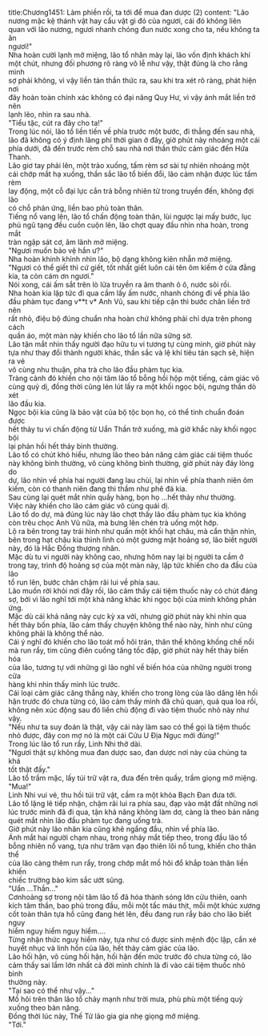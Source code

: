 title:Chương1451: Làm phiền rồi, ta tới để mua đan dược (2)
content:
"Lão nương mặc kệ thánh vật hay cẩu vật gì đó của ngươi, cái đó không liên<br>quan với lão nương, ngươi nhanh chóng đun nước xong cho ta, nếu không ta ăn<br>ngươi!"<br>Nha hoàn cười lạnh mở miệng, lão tổ nhăn mày lại, lão vốn định khách khí<br>một chút, nhưng đối phương rõ ràng vô lễ như vậy, thật đúng là cho rằng mình<br>sợ phải không, vì vậy liền tản thần thức ra, sau khi tra xét rõ ràng, phát hiện nơi<br>đây hoàn toàn chính xác không có đại năng Quy Hư, vì vậy ánh mắt liền trở nên<br>lạnh lẽo, nhìn ra sau nhà.<br>"Tiểu tặc, cút ra đây cho ta!"<br>Trong lúc nói, lão tổ liền tiến về phía trước một bước, đi thẳng đến sau nhà,<br>lão đã không có ý định lãng phí thời gian ở đây, giờ phút này nhoáng một cái<br>phía dưới, đã đến trước rèm chỗ sau nhà nơi thần thức cảm giác đến Hứa Thanh.<br>Lão giơ tay phải lên, một trảo xuống, tấm rèm sơ sài tự nhiên nhoáng một<br>cái chớp mắt hạ xuống, thần sắc lão tổ biến đổi, lão cảm nhận được lúc tấm rèm<br>lay động, một cỗ đại lực cắn trả bỗng nhiên từ trong truyền đến, không đợi lão<br>có chỗ phản ứng, liền bao phủ toàn thân.<br>Tiếng nổ vang lên, lão tổ chấn động toàn thân, lùi ngược lại mấy bước, lục<br>phủ ngũ tạng đều cuồn cuộn lên, lão chợt quay đầu nhìn nha hoàn, trong mắt<br>tràn ngập sát cơ, âm lãnh mở miệng.<br>"Ngươi muốn bảo vệ hắn ư?"<br>Nha hoàn khinh khỉnh nhìn lão, bộ dạng không kiên nhẫn mở miệng.<br>"Ngươi có thể giết thì cứ giết, tốt nhất giết luôn cái tên ôm kiếm ở cửa đằng<br>kia, ta còn cám ơn ngươi."<br>Nói xong, cái ấm sắt trên lò lửa truyền ra âm thanh ô ô, nước sôi rồi.<br>Nha hoàn kia lập tức đi qua cầm lấy ấm nước, nhanh chóng đi về phía lão<br>đầu phàm tục đang v**t v* Anh Vũ, sau khi tiếp cận thì bước chân liền trở nên<br>rất nhỏ, điệu bộ đúng chuẩn nha hoàn chứ không phải chỉ dựa trên phong cách<br>quần áo, một màn này khiến cho lão tổ lần nữa sững sờ.<br>Lão tận mắt nhìn thấy người đạo hữu tu vi tương tự cùng mình, giờ phút này<br>tựa như thay đổi thành người khác, thần sắc và lệ khí tiêu tán sạch sẽ, hiện ra vẻ<br>vô cùng nhu thuận, pha trà cho lão đầu phàm tục kia.<br>Tràng cảnh đó khiến cho nội tâm lão tổ bỗng hồi hộp một tiếng, cảm giác vô<br>cùng quỷ dị, đồng thời cũng lén lút lấy ra một khối ngọc bội, ngưng thần dò xét<br>lão đầu kia.<br>Ngọc bội kia cũng là bảo vật của bộ tộc bọn họ, có thể tinh chuẩn đoán được<br>hết thảy tu vi chấn động từ Uẩn Thần trở xuống, mà giờ khắc này khối ngọc bội<br>lại phản hồi hết thảy bình thường.<br>Lão tổ có chút khó hiểu, nhưng lão theo bản năng cảm giác cái tiệm thuốc<br>này không bình thường, vô cùng không bình thường, giờ phút này đáy lòng do<br>dự, lão nhìn về phía hai người đang lau chùi, lại nhìn về phía thanh niên ôm<br>kiếm, còn có thanh niên đang thì thầm như phê đá kia.<br>Sau cùng lại quét mắt nhìn quầy hàng, bọn họ …hết thảy như thường.<br>Việc này khiến cho lão cảm giác vô cùng quái dị.<br>Lão tổ do dự, mà đúng lúc này lão chợt thấy lão đầu phàm tục kia không<br>còn trêu chọc Anh Vũ nữa, mà bưng lên chén trà uống một hớp.<br>Lộ ra bên trong tay trái hình như quấn một khối hạt châu, mà cẩn thận nhìn,<br>bên trong hạt châu kia thình lình có một gương mặt hoảng sợ, lão biết người<br>này, đó là Hắc Đồng thượng nhân.<br>Mặc dù tu vi người này không cao, nhưng hôm nay lại bị người ta cầm ở<br>trong tay, trình độ hoảng sợ của một màn này, lập tức khiến cho da đầu của lão<br>tổ run lên, bước chân chậm rãi lui về phía sau.<br>Lão muốn rời khỏi nơi đây rồi, lão cảm thấy cái tiệm thuốc này có chút đáng<br>sợ, bởi vì lão nghĩ tới một khả năng khác khi ngọc bội của mình không phản<br>ứng.<br>Mặc dù cái khả năng này cực kỳ xa vời, nhưng giờ phút này khi nhìn qua<br>hết thảy bốn phía, lão cảm thấy chuyện không thể nào này, hình như cũng<br>không phải là không thể nào.<br>Cái ý nghĩ đó khiến cho lão toát mồ hôi trán, thân thể không khống chế nổi<br>mà run rẩy, tim cũng điên cuồng tăng tốc đập, giờ phút này hết thảy biến hóa<br>của lão, tương tự với những gì lão nghĩ về biến hóa của những người trong cửa<br>hàng khi nhìn thấy mình lúc trước.<br>Cái loại cảm giác căng thẳng này, khiến cho trong lòng của lão dâng lên hối<br>hận trước đó chưa từng có, lão cảm thấy mình đã chủ quan, quá qua loa rồi,<br>không nên xúc động sau đó liền chủ động đi vào tiệm thuốc nhỏ này như vậy.<br>"Nếu như ta suy đoán là thật, vậy cái này làm sao có thể gọi là tiệm thuốc<br>nhỏ được, đây con mợ nó là một cái Cửu U Địa Ngục mới đúng!"<br>Trong lúc lão tổ run rẩy, Linh Nhi thở dài.<br>"Ngươi thật sự không mua đan dược sao, đan dược nơi này của chúng ta khá<br>tốt thật đấy."<br>Lão tổ trầm mặc, lấy túi trữ vật ra, đưa đến trên quầy, trầm giọng mở miệng.<br>"Mua!"<br>Linh Nhi vui vẻ, thu hồi túi trữ vật, cầm ra một khỏa Bạch Đan đưa tới.<br>Lão tổ lặng lẽ tiếp nhận, chậm rãi lui ra phía sau, đạp vào mặt đất những nơi<br>lúc trước mình đã đi qua, tận khả năng không làm dơ, càng là theo bản năng<br>quét mắt nhìn lão đầu phàm tục đang uống trà.<br>Giờ phút này lão nhân kia cũng khẽ ngẩng đầu, nhìn về phía lão.<br>Ánh mắt hai người chạm nhau, trong nháy mắt tiếp theo, trong đầu lão tổ<br>bỗng nhiên nổ vang, tựa như trăm vạn đạo thiên lôi nổ tung, khiến cho thân thể<br>của lão càng thêm run rẩy, trong chớp mắt mồ hôi đổ khắp toàn thân liền khiến<br>chiếc trường bào kim sắc ướt sũng.<br>"Uẩn …Thần..."<br>Cơnhoảng sợ trong nội tâm lão tổ đã hóa thành sóng lớn cửu thiên, oanh<br>kích tâm thần, bao phủ trong đầu, mỗi một tấc máu thịt, mỗi một khúc xương<br>cốt toàn thân tựa hồ cũng đang hét lên, đều đang run rẩy báo cho lão biết nguy<br>hiểm nguy hiểm nguy hiểm….<br>Từng nhận thức nguy hiểm này, tựa như có được sinh mệnh độc lập, cắn xé<br>huyết nhục và linh hồn của lão, hết thảy cảm giác của lão.<br>Lão hối hận, vô cùng hối hận, hối hận đến mức trước đó chưa từng có, lão<br>cảm thấy sai lầm lớn nhất cả đời mình chính là đi vào cái tiệm thuốc nhỏ bình<br>thường này.<br>"Tại sao có thể như vậy..."<br>Mồ hôi trên thân lão tổ chảy mạnh như trời mưa, phù phù một tiếng quỳ<br>xuống theo bản năng.<br>Đồng thời lúc này, Thế Tử lão gia gia nhẹ giọng mở miệng.<br>"Tới."